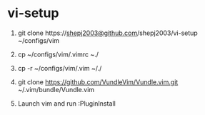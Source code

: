 # vi-setup

1. git clone https://shepj2003@github.com/shepj2003/vi-setup ~/configs/vim
2. cp ~/configs/vim/.vimrc ~./
3. cp -r ~/configs/vim/.vim ~/./
4. git clone https://github.com/VundleVim/Vundle.vim.git ~/.vim/bundle/Vundle.vim

5. Launch vim and run :PluginInstall

